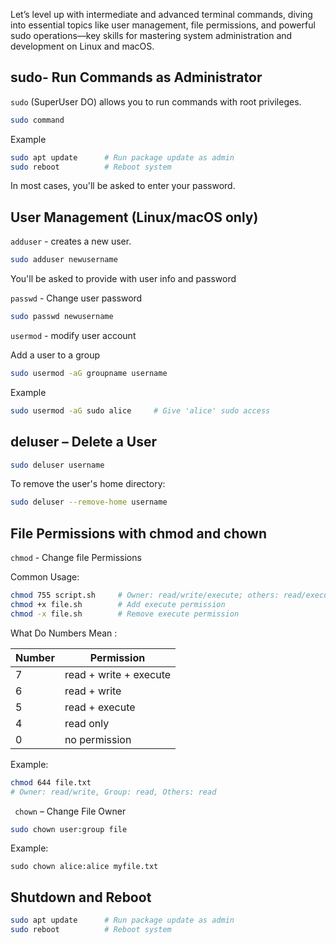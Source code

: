 Let’s level up with intermediate and advanced terminal commands, diving into essential topics like user management, file permissions, and powerful sudo operations—key skills for mastering system administration and development on Linux and macOS.


## sudo- Run Commands as Administrator

`sudo` (SuperUser DO) allows you to run commands with root privileges.
````bash
sudo command
````
Example

```bash
sudo apt update      # Run package update as admin
sudo reboot          # Reboot system

```
In most cases, you'll be asked to enter your password.

## User Management (Linux/macOS only)

`adduser` - creates a new user.
 
 ```bash
 sudo adduser newusername
 ```
 You'll be asked to provide with user info and password

`passwd` - Change user password

 ```bash
 sudo passwd newusername
 ```

`usermod` - modify user account

 Add a user to a group 

 ```bash
 sudo usermod -aG groupname username
 ```
  Example 

  ```bash 
  sudo usermod -aG sudo alice     # Give 'alice' sudo access
  ```
  ## deluser – Delete a User

```bash 
sudo deluser username
```
To remove the user's home directory:

```bash
sudo deluser --remove-home username
```
## File Permissions with chmod and chown

`chmod` - Change file Permissions

Common Usage:

```bash
chmod 755 script.sh     # Owner: read/write/execute; others: read/execute
chmod +x file.sh        # Add execute permission
chmod -x file.sh        # Remove execute permission
```
What Do Numbers Mean :

| Number | Permission             |
| ------ | ---------------------- |
| 7      | read + write + execute |
| 6      | read + write           |
| 5      | read + execute         |
| 4      | read only              |
| 0      | no permission          |

Example:

```bash
chmod 644 file.txt
# Owner: read/write, Group: read, Others: read
```
` chown` – Change File Owner

```bash
sudo chown user:group file
```

Example:

`sudo chown alice:alice myfile.txt`

## Shutdown and Reboot

```bash
sudo apt update      # Run package update as admin
sudo reboot          # Reboot system
```





